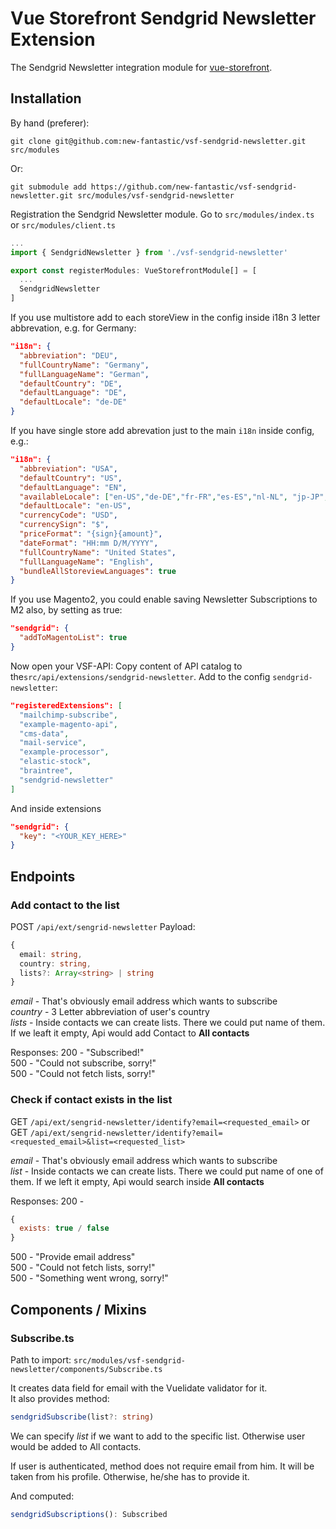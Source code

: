 # Vue Storefront Sendgrid Newsletter Extension

The Sendgrid Newsletter integration module for [vue-storefront](https://github.com/DivanteLtd/vue-storefront).

## Installation

By hand (preferer):

```shell
git clone git@github.com:new-fantastic/vsf-sendgrid-newsletter.git src/modules
```
Or:
```shell
git submodule add https://github.com/new-fantastic/vsf-sendgrid-newsletter.git src/modules/vsf-sendgrid-newsletter
```

Registration the Sendgrid Newsletter module. Go to `src/modules/index.ts` or `src/modules/client.ts`

```js
...
import { SendgridNewsletter } from './vsf-sendgrid-newsletter'

export const registerModules: VueStorefrontModule[] = [
  ...
  SendgridNewsletter
]
```

If you use multistore add to each storeView in the config inside i18n 3 letter abbrevation, e.g. for Germany:
```json
"i18n": {
  "abbreviation": "DEU",
  "fullCountryName": "Germany",
  "fullLanguageName": "German",
  "defaultCountry": "DE",
  "defaultLanguage": "DE",
  "defaultLocale": "de-DE"
}
```

If you have single store add abrevation just to the main `i18n` inside config, e.g.:
```json
"i18n": {
  "abbreviation": "USA",
  "defaultCountry": "US",
  "defaultLanguage": "EN",
  "availableLocale": ["en-US","de-DE","fr-FR","es-ES","nl-NL", "jp-JP", "ru-RU", "it-IT", "pt-BR", "pl-PL", "cs-CZ"],
  "defaultLocale": "en-US",
  "currencyCode": "USD",
  "currencySign": "$",
  "priceFormat": "{sign}{amount}",
  "dateFormat": "HH:mm D/M/YYYY",
  "fullCountryName": "United States",
  "fullLanguageName": "English",
  "bundleAllStoreviewLanguages": true
}
```

If you use Magento2, you could enable saving Newsletter Subscriptions to M2 also, by setting as true:
```json
"sendgrid": {
  "addToMagentoList": true
}
```

Now open your VSF-API:
Copy content of API catalog to the`src/api/extensions/sendgrid-newsletter`.
Add to the config `sendgrid-newsletter`:
```json
"registeredExtensions": [
  "mailchimp-subscribe",
  "example-magento-api",
  "cms-data",
  "mail-service",
  "example-processor",
  "elastic-stock",
  "braintree",
  "sendgrid-newsletter"
]
```
And inside extensions
```json
"sendgrid": {
  "key": "<YOUR_KEY_HERE>"
}
```

## Endpoints
### Add contact to the list
POST `/api/ext/sengrid-newsletter`
Payload:
```ts
{
  email: string,
  country: string,
  lists?: Array<string> | string
}
```

*email* - That's obviously email address which wants to subscribe   
*country* - 3 Letter abbreviation of user's country   
*lists* - Inside contacts we can create lists. There we could put name of them. If we leaft it empty, Api would add Contact to **All contacts**   

Responses:
200 - "Subscribed!"   
500 - "Could not subscribe, sorry!"   
500 - "Could not fetch lists, sorry!"   

### Check if contact exists in the list
GET `/api/ext/sengrid-newsletter/identify?email=<requested_email>`
or
GET `/api/ext/sengrid-newsletter/identify?email=<requested_email>&list=<requested_list>`

*email* - That's obviously email address which wants to subscribe   
*list* - Inside contacts we can create lists. There we could put name of one of them. If we left it empty, Api would search inside **All contacts**   

Responses:
200 - 
```js
{
  exists: true / false
}
```
500 - "Provide email address"   
500 - "Could not fetch lists, sorry!"   
500 - "Something went wrong, sorry!"   

## Components / Mixins
### Subscribe.ts
Path to import: `src/modules/vsf-sendgrid-newsletter/components/Subscribe.ts`

It creates data field for email with the Vuelidate validator for it.   
It also provides method:   
```ts
sendgridSubscribe(list?: string)
```
We can specify *list* if we want to add to the specific list. Otherwise user would be added to All contacts.    

If user is authenticated, method does not require email from him. It will be taken from his profile. Otherwise, he/she has to provide it.   

And computed:   
```ts
sendgridSubscriptions(): Subscribed
```